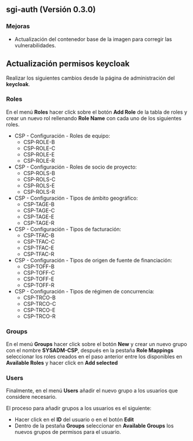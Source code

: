 ## sgi-auth (Versión 0.3.0)

### Mejoras
* Actualización del contenedor base de la imagen para corregir las vulnerabilidades.

## Actualización permisos keycloak

Realizar los siguientes cambios desde la página de administración del **keycloak**.

### Roles
En el menú **Roles** hacer click sobre el botón **Add Role** de la tabla de roles y crear un nuevo rol rellenando **Role Name** con cada uno de los siguientes roles.

* CSP - Configuración - Roles de equipo:
  * CSP-ROLE-B
  * CSP-ROLE-C
  * CSP-ROLE-E
  * CSP-ROLE-R
* CSP - Configuración - Roles de socio de proyecto:
  * CSP-ROLS-B
  * CSP-ROLS-C
  * CSP-ROLS-E
  * CSP-ROLS-R
* CSP - Configuración - Tipos de ámbito geográfico:
  * CSP-TAGE-B
  * CSP-TAGE-C
  * CSP-TAGE-E
  * CSP-TAGE-R
* CSP - Configuración - Tipos de facturación:
  * CSP-TFAC-B
  * CSP-TFAC-C
  * CSP-TFAC-E
  * CSP-TFAC-R
* CSP - Configuración - Tipos de origen de fuente de financiación:
  * CSP-TOFF-B
  * CSP-TOFF-C
  * CSP-TOFF-E
  * CSP-TOFF-R
* CSP - Configuración - Tipos de régimen de concurrencia:
  * CSP-TRCO-B
  * CSP-TRCO-C
  * CSP-TRCO-E
  * CSP-TRCO-R

### Groups
En el menú **Groups** hacer click sobre el botón **New** y crear un nuevo grupo con el nombre **SYSADM-CSP**, después en la pestaña **Role Mappings** seleccionar los roles creados en el paso anterior entre los disponibles en **Available Roles** y hacer click en **Add selected**

### Users
Finalmente, en el menú **Users** añadir el nuevo grupo a los usuarios que considere necesario.

El proceso para añadir grupos a los usuarios es el siguiente:
* Hacer click en el **ID** del usuario o en el botón **Edit**
* Dentro de la pestaña **Groups** seleccionar en **Available Groups** los nuevos grupos de permisos para el usuario.